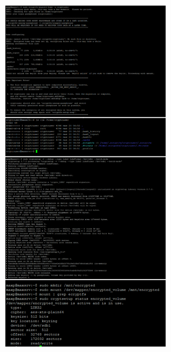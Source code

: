 ![img](https://github.com/Furious992/HW13-02/blob/main/1.png)
![img](https://github.com/Furious992/HW13-02/blob/main/2.png)
![img](https://github.com/Furious992/HW13-02/blob/main/3.png)
![img](https://github.com/Furious992/HW13-02/blob/main/4.png)
